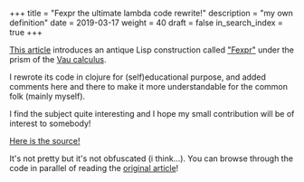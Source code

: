 +++
title = "Fexpr the ultimate lambda code rewrite!"
description = "my own definition"
date = 2019-03-17
weight = 40
draft = false
in_search_index = true
+++

[This article](http://www.dalnefre.com/wp/2011/11/fexpr-the-ultimate-lambda/) introduces an antique
Lisp construction called ["Fexpr"](https://en.wikipedia.org/wiki/Fexpr) under the prism of the
[Vau calculus](http://lisp.esthlos.com/papers/jshutt.pdf).

I rewrote its code in clojure for (self)educational purpose, and added comments here and there
to make it more understandable for the common folk (mainly myself).

I find the subject quite interesting and I hope my small contribution will be of interest to somebody!

[Here is the source!](https://github.com/freakhill/fexpr-test/blob/master/src/fexpr_test/core.clj)

It's not pretty but it's not obfuscated (i think...). You can browse through the code in parallel of
reading the [original article](https://github.com/freakhill/fexpr-test/blob/master/src/fexpr_test/core.clj)!
